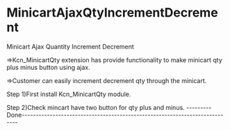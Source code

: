 # MinicartAjaxQtyIncrementDecrement
Minicart Ajax Quantity Increment Decrement

=>Kcn_MinicartQty extension has provide functionality to make minicart qty plus minus button using ajax.

=>Customer can easily increment decrement qty through the minicart.

Step 1)First install Kcn_MinicartQty module.

Step 2)Check mincart have two button for qty plus and minus.
---------Done----------------------------------------------------------------------------
